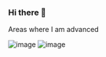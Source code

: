 ### Hi there 👋

Areas where I am advanced

![image](https://github.com/Weesli/Weesli/assets/78960827/e919413d-6c1d-4f5b-9380-d954e8e669b6) ![image](https://github.com/Weesli/Weesli/assets/78960827/bfd9c12d-b3d1-4cf1-881b-da5dce1db632)

